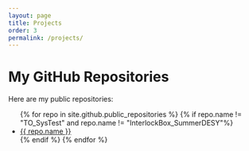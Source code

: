 ```yaml
---
layout: page
title: Projects
order: 3
permalink: /projects/
---
```

# My GitHub Repositories

Here are my public repositories:

<ul>
  {% for repo in site.github.public_repositories %}
    {% if repo.name != "TO_SysTest" and repo.name != "InterlockBox_SummerDESY"%}
     <li>
       <a href="https://github.com/{{ repo.owner.login }}/{{ repo.name }}" target="_blank">
         {{ repo.name }}
       </a>
     </li>
    {% endif %}
  {% endfor %}
</ul>
